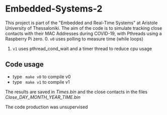 # Embedded-Systems-2
This project is part of the "Embedded and Real-Time Systems" at Aristole University of Thessaloniki.
The aim of the code is to simulate tracking close contacts with their MAC Addresses during COVID-19, with Pthreads using a Raspberry Pi zero. 
0. ` v0 ` uses polling to measure time (while loops)
1. ` v1 ` uses pthread_cond_wait and a timer thread to reduce cpu usage

## Code usage
* type ` make v0` to compile v0
* type ` make v1` to compile v1

The results are saved in *Times.bin* and the close contacts in the files *Close_DAY_MONTH_YEAR_TIME.bin* 




The code production was unsupervised
